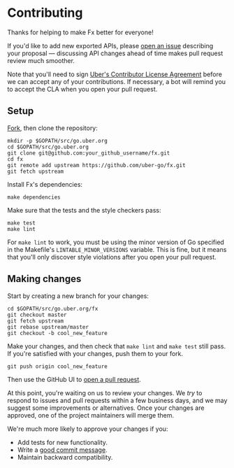 # Contributing

Thanks for helping to make Fx better for everyone!

If you'd like to add new exported APIs, please [open an issue][open-issue]
describing your proposal &mdash; discussing API changes ahead of time makes
pull request review much smoother.

Note that you'll need to sign [Uber's Contributor License Agreement][cla]
before we can accept any of your contributions. If necessary, a bot will remind
you to accept the CLA when you open your pull request.

## Setup

[Fork][fork], then clone the repository:

```
mkdir -p $GOPATH/src/go.uber.org
cd $GOPATH/src/go.uber.org
git clone git@github.com:your_github_username/fx.git
cd fx
git remote add upstream https://github.com/uber-go/fx.git
git fetch upstream
```

Install Fx's dependencies:

```
make dependencies
```

Make sure that the tests and the style checkers pass:

```
make test
make lint
```

For `make lint` to work, you must be using the minor version of Go specified in
the Makefile's `LINTABLE_MINOR_VERSIONS` variable. This is fine, but it means
that you'll only discover style violations after you open your pull request.

## Making changes

Start by creating a new branch for your changes:

```
cd $GOPATH/src/go.uber.org/fx
git checkout master
git fetch upstream
git rebase upstream/master
git checkout -b cool_new_feature
```

Make your changes, and then check that `make lint` and `make test` still pass.
If you're satisfied with your changes, push them to your fork.

```
git push origin cool_new_feature
```

Then use the GitHub UI to [open a pull request][pr].

At this point, you're waiting on us to review your changes. We *try* to respond
to issues and pull requests within a few business days, and we may suggest some
improvements or alternatives. Once your changes are approved, one of the
project maintainers will merge them.

We're much more likely to approve your changes if you:

* Add tests for new functionality.
* Write a [good commit message][commit-message].
* Maintain backward compatibility.

[fork]: https://github.com/uber-go/fx/fork
[open-issue]: https://github.com/uber-go/fx/issues/new
[cla]: https://cla-assistant.io/uber-go/fx
[commit-message]: http://tbaggery.com/2008/04/19/a-note-about-git-commit-messages.html
[pr]: https://github.com/uber-go/fx/compare
